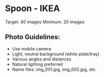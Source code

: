 # Spoon - IKEA

Target: 40 images
Minimum: 20 images

## Photo Guidelines:
- Use mobile camera
- Light, neutral background (white plate/tray)
- Various angles and distances
- Natural lighting preferred
- Name files: img_001.jpg, img_002.jpg, etc.
